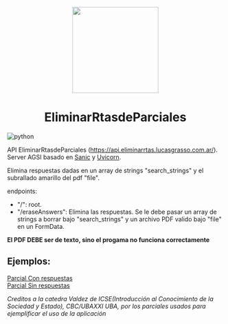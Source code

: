 <p align="center">
  <img src="https://borraryestudiar.lucasgrasso.com.ar/logo.png" style="width:200px;height;200px"/>
</p>
<h1 align="center">EliminarRtasdeParciales</h1>

![python](https://img.shields.io/badge/Python-3776AB?style=for-the-badge&logo=python&logoColor=white)

API EliminarRtasdeParciales (https://api.eliminarrtas.lucasgrasso.com.ar/). Server AGSI basado en [Sanic](https://sanic.dev/en/) y [Uvicorn](https://www.uvicorn.org/).
 
 Elimina respuestas dadas en un array de strings "search_strings" y el subrallado amarillo del pdf "file".
 
 endpoints:  
  * "/": root.  
  * "/eraseAnswers": Elimina las respuestas. Se le debe pasar un array de strings a borrar bajo "search_strings" y un archivo PDF valido bajo "file" en un FormData.

 
 __El PDF DEBE ser de texto, sino el progama no funciona correctamente__  
 
 ## Ejemplos:  
 [Parcial Con respuestas](https://borraryestudiar.lucasgrasso.com.ar/pruebas/parcialICSEValdez.pdf)  
 [Parcial Sin respuestas](https://borraryestudiar.lucasgrasso.com.ar/pruebas/parcialICSEValdez_SinCorrecciones.pdf)

_Creditos a la catedra Valdez de ICSE(Introducción al Conocimiento de la Sociedad y Estado), CBC/UBAXXI UBA, por los parciales usados para ejemplificar el uso de la aplicación_
